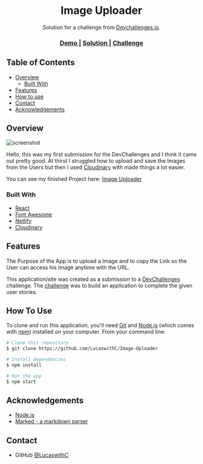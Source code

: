 ﻿<!-- Please update value in the {}  -->

<h1 align="center">Image Uploader</h1>

<div align="center">
   Solution for a challenge from  <a href="http://devchallenges.io" target="_blank">Devchallenges.io</a>.
</div>

<div align="center">
  <h3>
    <a href="https://image-upload-lucas.netlify.app/">
      Demo
    </a>
    <span> | </span>
    <a href="https://github.com/LucaswithC/Image-Uploader/">
      Solution
    </a>
    <span> | </span>
    <a href="https://devchallenges.io/challenges/O2iGT9yBd6xZBrOcVirx">
      Challenge
    </a>
  </h3>
</div>

<!-- TABLE OF CONTENTS -->

## Table of Contents

- [Overview](#overview)
  - [Built With](#built-with)
- [Features](#features)
- [How to use](#how-to-use)
- [Contact](#contact)
- [Acknowledgements](#acknowledgements)

<!-- OVERVIEW -->

## Overview

![screenshot](https://res.cloudinary.com/dtc8u5oa0/image/upload/v1637154684/Screenshot_2021-11-17_at_14-11-07_Upload_Image_zmdp5r.png)

Hello, this was my first submission for the DevChallenges and I think it came out pretty good.
At thirst I struggled how to upload and save the Images from the Users but then I used [Cloudinary](https://cloudinary.com) with made things a lot easier.

You can see my finished Project here: [Image Uploader](https://image-upload-lucas.netlify.app/)

### Built With

<!-- This section should list any major frameworks that you built your project using. Here are a few examples.-->

- [React](https://reactjs.org/)
- [Font Awesome](https://fontawesome.com/)
- [Netlify](https://www.netlify.com/)
- [Cloudinary](https://cloudinary.com)


## Features

<!-- List the features of your application or follow the template. Don't share the figma file here :) -->

The Purpose of the App is to upload a Image and to copy the Link so the User can access his Image anytime with the URL.

This application/site was created as a submission to a [DevChallenges](https://devchallenges.io/challenges) challenge. The [challenge](https://devchallenges.io/challenges/O2iGT9yBd6xZBrOcVirx) was to build an application to complete the given user stories.

## How To Use

<!-- Example: -->

To clone and run this application, you'll need [Git](https://git-scm.com) and [Node.js](https://nodejs.org/en/download/) (which comes with [npm](http://npmjs.com)) installed on your computer. From your command line:

```bash
# Clone this repository
$ git clone https://github.com/LucaswithC/Image-Uploader

# Install dependencies
$ npm install

# Run the app
$ npm start
```

## Acknowledgements

<!-- This section should list any articles or add-ons/plugins that helps you to complete the project. This is optional but it will help you in the future. For example -->

- [Node.js](https://nodejs.org/)
- [Marked - a markdown parser](https://github.com/chjj/marked)

## Contact

<!-- - Website [your-website.com](https://{your-web-site-link}) -->
- GitHub [@LucaswithC](https://github.com/LucaswithC)
